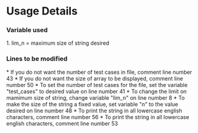 <h1>Usage Details</h1>

<h3>Variable used</h3>
1. lim_n 		= 		maximum size of string desired

<h3>Lines to be modified</h3>
* If you do not want the number of test cases in file, comment line number 43
* If you do not want the size of array to be displayed, comment line number 50
* To set the number of test cases for the file, set the variable "test_cases" to desired value on line number 41
* To change the limit on mamimum size of string, change variable "lim_n" on line number 8
* To make the size of the string a fixed value, set variable "n" to the value desired on line number 48
* To print the string in all lowercase english characters, comment line number 56
* To print the string in all lowercase english characters, comment line number 53
